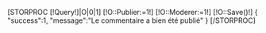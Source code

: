[STORPROC [!Query!]|O|0|1]
[!O::Publier:=1!]
[!O::Moderer:=1!]
[!O::Save()!]
	{
		"success":1,
		"message":"Le commentaire a bien été publié"
	}
[/STORPROC]
